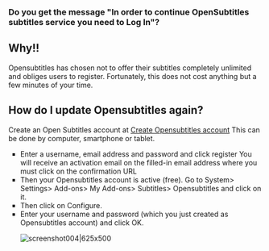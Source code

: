 ### Do you get the message "In order to continue OpenSubtitles subtitles service you need to Log In"?

## Why!!
Opensubtitles has chosen not to offer their subtitles completely unlimited and obliges users to register. Fortunately, this does not cost anything but a few minutes of your time.

 ## How do I update Opensubtitles again?
 Create an Open Subtitles account at [Create Opensubtitles account](http://bit.ly/ondertiteling-2016) This can be done by computer, smartphone or tablet.
<ul style="list-style-type:square">
<li>Enter a username, email address and password and click register
You will receive an activation email on the filled-in email address where you must click on the confirmation URL</li>

<li>Then your Opensubtitles account is active (free).
Go to System> Settings> Add-ons> My Add-ons> Subtitles> Opensubtitles and click on it.</li>

<li>Then click on Configure.</li>

<li>Enter your username and password (which you just created as Opensubtitles account) and click OK.</li>

![screenshot004|625x500](https://i.imgur.com/8kKkcP2.jpg.)
